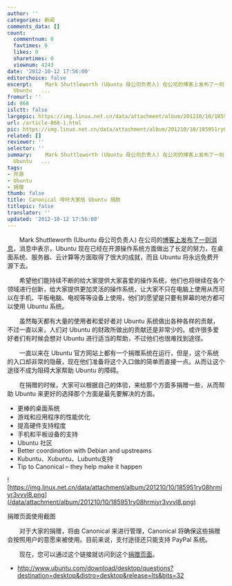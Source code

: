 ```yaml
---
author: ''
categories: 新闻
comments_data: []
count:
  commentnum: 0
  favtimes: 0
  likes: 0
  sharetimes: 0
  viewnum: 4243
date: '2012-10-12 17:56:00'
editorchoice: false
excerpt: 　　Mark Shuttleworth (Ubuntu 母公司负责人) 在公司的博客上发布了一则消息，消息中表示，Ubuntu 现在已经在开源操作系统方面做出了长足的努力，在桌面系统、服务器、云计算等方面取得了很大的成就，而且
  Ubuntu   ...
fromurl: ''
id: 868
islctt: false
largepic: https://img.linux.net.cn/data/attachment/album/201210/10/185951ry08hrmiyr3vvvl8.png
url: /article-868-1.html
pic: https://img.linux.net.cn/data/attachment/album/201210/10/185951ry08hrmiyr3vvvl8.png.thumb.jpg
related: []
reviewer: ''
selector: ''
summary: 　　Mark Shuttleworth (Ubuntu 母公司负责人) 在公司的博客上发布了一则消息，消息中表示，Ubuntu 现在已经在开源操作系统方面做出了长足的努力，在桌面系统、服务器、云计算等方面取得了很大的成就，而且
  Ubuntu   ...
tags:
- 开源
- Ubuntu
- 捐赠
thumb: false
title: Canonical 呼吁大家给 Ubuntu 捐款
titlepic: false
translator: ''
updated: '2012-10-12 17:56:00'
---
```


　　Mark Shuttleworth (Ubuntu 母公司负责人) 在公司的[博客上发布了一则消息](http://blog.canonical.com/2012/10/09/contributions-come-in-many-forms/)，消息中表示，Ubuntu 现在已经在开源操作系统方面做出了长足的努力，在桌面系统、服务器、云计算等方面取得了很大的成就，而且 Ubuntu 将永远免费开源下去。


　　希望他们能持续不断的给大家提供大家喜爱的操作系统，他们也将继续在各个领域进行创新，给大家提供更加灵活的操作系统，让大家不只在电脑上使用从而可以在手机、平板电脑、电视等等设备上使用，他们的愿望是只要有屏幕的地方都可以使用 Ubuntu 系统。


　　虽然每天都有大量的使用者和爱好者对 Ubuntu 系统做出各种各样的贡献，不过一直以来，人们对 Ubuntu 的财政所做出的贡献还是非常少的。或许很多爱好者们有时候会想对 Ubuntu 进行适当的帮助，不过他们也很难找到途径。


　　一直以来在 Ubuntu 官方网站上都有一个捐赠系统在运行，但是，这个系统的入口却非常的隐蔽，现在他们准备将这个入口做的简单而直接一点。从而让这个途径不成为阻碍大家帮助 Ubuntu 的障碍。


　　在捐赠的时候，大家可以根据自己的体验，来给那个方面多捐赠一些，从而帮助 Ubuntu 来更好的选择那个方面是最先要解决的方面。


* 更棒的桌面系统
* 游戏和应用程序的性能优化
* 提高硬件支持程度
* 手机和平板设备的支持
* Ubuntu 社区
* Better coordination with Debian and upstreams
* Kubuntu、Xubuntu、Lubuntu支持
* Tip to Canonical – they help make it happen


![https://img.linux.net.cn/data/attachment/album/201210/10/185951ry08hrmiyr3vvvl8.png](/data/attachment/album/201210/10/185951ry08hrmiyr3vvvl8.png)


捐赠页面使用截图


　　对于大家的捐赠，将由 Canonical 来进行管理，Canonical 将确保这些捐赠会按照用户的意愿来被使用。目前来说，支付途径还只能支持 PayPal 系统。


　　现在，您可以通过这个链接就访问到这个[捐赠页面](http://www.ubuntu.com/download/desktop/questions?destination=desktop&distro=desktop&release=lts&bits=32)。


* <http://www.ubuntu.com/download/desktop/questions?destination=desktop&distro=desktop&release=lts&bits=32>